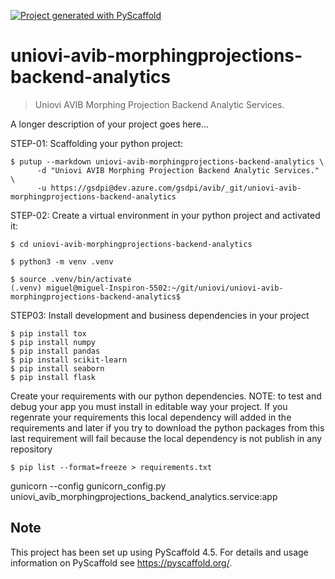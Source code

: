 <!-- These are examples of badges you might want to add to your README:
     please update the URLs accordingly

[![Built Status](https://api.cirrus-ci.com/github/<USER>/uniovi-avib-morphingprojections-backend-analytics.svg?branch=main)](https://cirrus-ci.com/github/<USER>/uniovi-avib-morphingprojections-backend-analytics)
[![ReadTheDocs](https://readthedocs.org/projects/uniovi-avib-morphingprojections-backend-analytics/badge/?version=latest)](https://uniovi-avib-morphingprojections-backend-analytics.readthedocs.io/en/stable/)
[![Coveralls](https://img.shields.io/coveralls/github/<USER>/uniovi-avib-morphingprojections-backend-analytics/main.svg)](https://coveralls.io/r/<USER>/uniovi-avib-morphingprojections-backend-analytics)
[![PyPI-Server](https://img.shields.io/pypi/v/uniovi-avib-morphingprojections-backend-analytics.svg)](https://pypi.org/project/uniovi-avib-morphingprojections-backend-analytics/)
[![Conda-Forge](https://img.shields.io/conda/vn/conda-forge/uniovi-avib-morphingprojections-backend-analytics.svg)](https://anaconda.org/conda-forge/uniovi-avib-morphingprojections-backend-analytics)
[![Monthly Downloads](https://pepy.tech/badge/uniovi-avib-morphingprojections-backend-analytics/month)](https://pepy.tech/project/uniovi-avib-morphingprojections-backend-analytics)
[![Twitter](https://img.shields.io/twitter/url/http/shields.io.svg?style=social&label=Twitter)](https://twitter.com/uniovi-avib-morphingprojections-backend-analytics)
-->

[![Project generated with PyScaffold](https://img.shields.io/badge/-PyScaffold-005CA0?logo=pyscaffold)](https://pyscaffold.org/)

# uniovi-avib-morphingprojections-backend-analytics

> Uniovi AVIB Morphing Projection Backend Analytic Services.

A longer description of your project goes here...

STEP-01: Scaffolding your python project:

```
$ putup --markdown uniovi-avib-morphingprojections-backend-analytics \
      -d "Uniovi AVIB Morphing Projection Backend Analytic Services." \
      -u https://gsdpi@dev.azure.com/gsdpi/avib/_git/uniovi-avib-morphingprojections-backend-analytics
```

STEP-02: Create a virtual environment in your python project and activated it:

```
$ cd uniovi-avib-morphingprojections-backend-analytics

$ python3 -m venv .venv 

$ source .venv/bin/activate
(.venv) miguel@miguel-Inspiron-5502:~/git/uniovi/uniovi-avib-morphingprojections-backend-analytics$
```

STEP03: Install development and business dependencies in your project

```
$ pip install tox
$ pip install numpy
$ pip install pandas
$ pip install scikit-learn
$ pip install seaborn
$ pip install flask
```

Create your requirements with our python dependencies.
NOTE: to test and debug your app you must install in editable way your project. If you regenrate your
requirements this local dependency will added in the requirements and later if you try to download
the python packages from this last requirement will fail because the local dependency is not publish in any repository

```
$ pip list --format=freeze > requirements.txt
```

gunicorn --config gunicorn_config.py uniovi_avib_morphingprojections_backend_analytics.service:app

<!-- pyscaffold-notes -->

## Note

This project has been set up using PyScaffold 4.5. For details and usage
information on PyScaffold see https://pyscaffold.org/.
